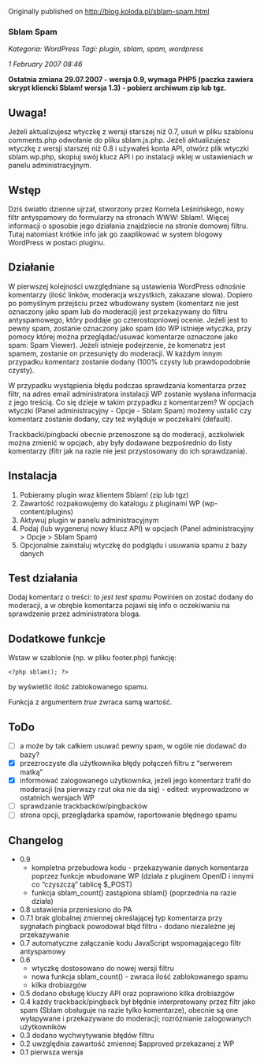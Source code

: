 Originally published on http://blog.koloda.pl/sblam-spam.html

### Sblam Spam
*Kategoria: WordPress Tagi: plugin, sblam, spam, wordpress*

*1 February 2007 08:46*

**Ostatnia zmiana 29.07.2007 - wersja 0.9, wymaga PHP5 (paczka zawiera skrypt kliencki Sblam! wersja 1.3) - pobierz archiwum zip lub tgz.**

## Uwaga!

Jeżeli aktualizujesz wtyczkę z wersji starszej niż 0.7, usuń w pliku szablonu comments.php odwołanie do pliku sblam.js.php.
Jeżeli aktualizujesz wtyczkę z wersji starszej niż 0.8 i używałeś konta API, otwórz plik wtyczki sblam.wp.php, skopiuj swój klucz API i po instalacji wklej w ustawieniach w panelu administracyjnym.

## Wstęp

Dziś światło dzienne ujrzał, stworzony przez Kornela Leśnińskego, nowy filtr antyspamowy do formularzy na stronach WWW: Sblam!. Więcej informacji o sposobie jego działania znajdziecie na stronie domowej filtru. Tutaj natomiast krótkie info jak go zaaplikować w system blogowy WordPress w postaci pluginu.

## Działanie
W pierwszej kolejności uwzględniane są ustawienia WordPress odnośnie komentarzy (ilość linków, moderacja wszystkich, zakazane słowa). Dopiero po pomyślnym przejściu przez wbudowany system (komentarz nie jest oznaczony jako spam lub do moderacji) jest przekazywany do filtru antyspamowego, który poddaje go czterostopniowej ocenie. Jeżeli jest to pewny spam, zostanie oznaczony jako spam (do WP istnieje wtyczka, przy pomocy której można przeglądać/usuwać komentarze oznaczone jako spam: Spam Viewer). Jeżeli istnieje podejrzenie, że komenatrz jest spamem, zostanie on przesunięty do moderacji. W każdym innym przypadku komentarz zostanie dodany (100% czysty lub prawdopodobnie czysty).

W przypadku wystąpienia błędu podczas sprawdzania komentarza przez filtr, na adres email administratora instalacji WP zostanie wysłana informacja z jego treścią. Co się dzieje w takim przypadku z komentarzem? W opcjach wtyczki (Panel administracyjny - Opcje - Sblam Spam) możemy ustalić czy komentarz zostanie dodany, czy też wyląduje w poczekalni (default).

Trackbacki/pingbacki obecnie przenoszone są do moderacji, aczkolwiek można zmienić w opcjach, aby były dodawane bezpośrednio do listy komentarzy (filtr jak na razie nie jest przystosowany do ich sprawdzania).

## Instalacja

1. Pobieramy plugin wraz klientem Sblam! (zip lub tgz)
2. Zawartość rozpakowujemy do katalogu z pluginami WP (wp-content/plugins)
3. Aktywuj plugin w panelu administracyjnym
4. Podaj (lub wygeneruj nowy klucz API) w opcjach (Panel administracyjny > Opcje > Sblam Spam)
5. Opcjonalnie zainstaluj wtyczkę do podglądu i usuwania spamu z bazy danych

## Test działania
Dodaj komentarz o treści: *to jest test spamu*
Powinien on zostać dodany do moderacji, a w obrębie komentarza pojawi się info o oczekiwaniu na sprawdzenie przez administratora bloga.

## Dodatkowe funkcje

Wstaw w szablonie (np. w pliku footer.php) funkcję:
```
<?php sblam(); ?>
```
by wyświetlić ilość zablokowanego spamu.

Funkcja z argumentem *true* zwraca samą wartość.

## ToDo
- [ ] a może by tak całkiem usuwać pewny spam, w ogóle nie dodawać do bazy?
- [x] przezroczyste dla użytkownika błędy połączeń filtru z “serwerem matką”
- [x] informować zalogowanego użytkownika, jeżeli jego komentarz trafił do moderacji (na pierwszy rzut oka nie da się) - edited: wyprowadzono w ostatnich wersjach WP
- [ ] sprawdzanie trackbacków/pingbacków
- [ ] strona opcji, przeglądarka spamów, raportowanie błędnego spamu

## Changelog
* 0.9 
    - kompletna przebudowa kodu - przekazywanie danych komentarza poprzez funkcje wbudowane WP (działa z pluginem OpenID i innymi co “czyszczą” tablicę $_POST)
    - funkcja sblam_count() zastąpiona sblam() (poprzednia na razie działa)
* 0.8 ustawienia przeniesiono do PA
* 0.7.1 brak globalnej zmiennej określającej typ komentarza przy sygnałach pingback powodował błąd filtru - dodano niezależne jej przekazywanie
* 0.7 automatyczne załączanie kodu JavaScript wspomagającego filtr antyspamowy
* 0.6
    - wtyczkę dostosowano do nowej wersji filtru
    - nowa funkcja sblam_count() - zwraca ilość zablokowanego spamu
    - kilka drobiazgów
* 0.5 dodano obsługę kluczy API oraz poprawiono kilka drobiazgów
* 0.4 każdy trackback/pingback był błędnie interpretowany przez filtr jako spam (Sblam obsługuje na razie tylko komentarze), obecnie są one wyłapywane i przekazywane do moderacji; rozróżnianie zalogowanych użytkowników
* 0.3 dodano wychwytywanie błędów filtru
* 0.2 uwzględnia zawartość zmiennej $approved przekazanej z WP
* 0.1 pierwsza wersja
